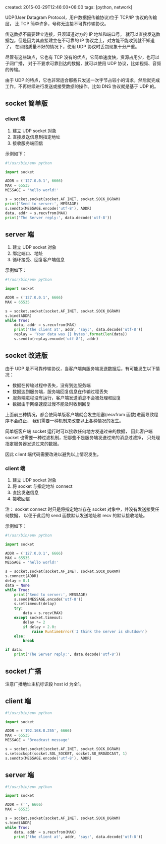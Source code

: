 created: 2015-03-29T12:46:00+08:00
tags: [python, network]


UDP(User Datagram Protocol，用户数据报传输协议)位于 TCP/IP 协议的传输层，
比 TCP 简单许多，号称无连接不可靠传输协议。


传送数据不需要建立连接，只须知道对方的 IP 地址和端口号，
就可以直接发送数据包，但是因为其直接建立在不可靠的 IP 协议之上，对方能不能收到就不知道了，
在网络质量不好的情况下，使用 UDP 协议时丢包现象十分严重。

尽管有这些缺点，它也有 TCP 没有的优点，它简单速度快，资源占用少，也可以子网广播，
对于不要求可靠到达的数据，就可以使用 UDP 协议，比如视频、音频的传输。

由于 UDP 的特点，它也非常适合那些只发送一次字节占较小的请求，然后就完成工作，不再继续进行发送或接受数据的操作。比如 DNS 协议就是基于 UDP 的。


## socket 简单版


### client 端

1. 建立 UDP socket 对象
2. 直接发送信息到指定地址
3. 接收服务端回信

示例如下：

```python
#!/usr/bin/env python

import socket

ADDR = ('127.0.0.1', 6666)
MAX = 65535
MESSAGE = 'hello world!'

s = socket.socket(socket.AF_INET, socket.SOCK_DGRAM)
print('Send to server:', MESSAGE)
s.sendto(MESSAGE.encode('utf-8'), ADDR)
data, addr = s.recvfrom(MAX)
print('The Server reply:', data.decode('utf-8'))
```


## server 端

1. 建立 UDP socket 对象
2. 绑定端口、地址
3. 循环接受、回复客户端信息

示例如下：

```python
#!/usr/bin/env python

import socket

ADDR = ('127.0.0.1', 6666)
MAX = 65535

s = socket.socket(socket.AF_INET, socket.SOCK_DGRAM)
s.bind(ADDR)
while True:
    data, addr = s.recvfrom(MAX)
    print('the client at', addr, 'say:', data.decode('utf-8'))
    replay = 'Your data was {} bytes'.format(len(data))
    s.sendto(replay.encode('utf-8'), addr)
```

## socket 改进版

由于 UDP 是不可靠传输协议，当客户端向服务端发送数据后，有可能发生以下情况：

* 数据在传输过程中丢失，没有到达服务端
* 数据达到服务端，服务端回复信息在传输过程丢失
* 服务端进程没有运行，客户端发送消息不会被处理和回复
* 数据由于网络速度过慢不能及时收到回复

上面前三种情况，都会使简单版客户端就会发生阻塞(recvfrom 函数)进而导致程序不会终止，
我们需要一种机制来改变以上各种情况的发生。

简单版客户端 socket 运行时可以接收任何地方发送过来的数据，
因此客户端 socket 也需要一种过滤机制，把那些不是服务端发送过来的消息过滤掉，
只处理指定服务器发送过来的数据。

因此 client 端代码需要改进以避免以上情况发生。


### client 端

1. 建立 UDP socket 对象
2. 将 socket 与指定地址 connect
3. 直接发送信息
4. 接收回信

注：
socket connect 时只是将指定地址存在 socket 对象中，并没有发送接受任何数据，
以便于此后的 send 函数默认发送地址和 recv 的默认接收地址。

示例如下：

```python
#!/usr/bin/env python

import socket

ADDR = ('127.0.0.1', 6666)
MAX = 65535
MESSAGE = 'hello world!'

s = socket.socket(socket.AF_INET, socket.SOCK_DGRAM)
s.connect(ADDR)
delay = 0.1
data = None
while True:
    print('Send to server:', MESSAGE)
    s.send(MESSAGE.encode('utf-8'))
    s.settimeout(delay)
    try:
        data = s.recv(MAX)
    except socket.timeout:
        delay *= 2
        if delay > 2.0:
            raise RuntimeError('I think the server is shutdown')
    else:
        break

if data:
    print('The Server reply:', data.decode('utf-8'))
```

## socket 广播

注意广播地址主机标识段 host id 为全1。


## client 端

```python
#!/usr/bin/env python

import socket

ADDR = ('192.168.0.255', 6666)
MAX = 65535
MESSAGE = 'Broadcast message'

s = socket.socket(socket.AF_INET, socket.SOCK_DGRAM)
s.setsockopt(socket.SOL_SOCKET, socket.SO_BROADCAST, 1)
s.sendto(MESSAGE.encode('utf-8'), ADDR)
```


## server 端

```python
#!/usr/bin/env python

import socket

ADDR = ('', 6666)
MAX = 65535

s = socket.socket(socket.AF_INET, socket.SOCK_DGRAM)
s.bind(ADDR)
while True:
    data, addr = s.recvfrom(MAX)
    print('the client at', addr, 'say:', data.decode('utf-8'))
```
